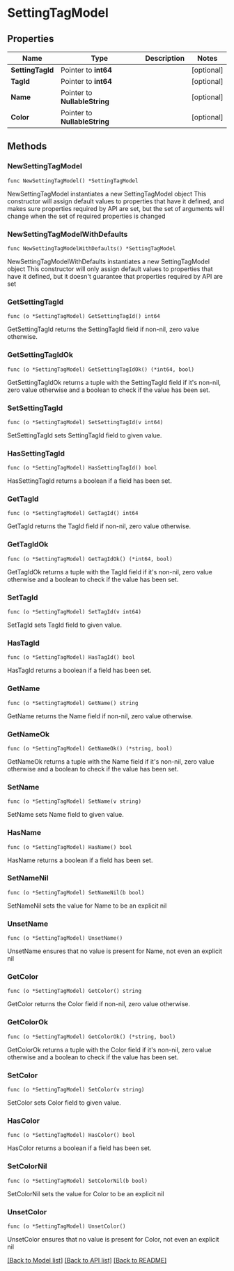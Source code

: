 # SettingTagModel

## Properties

Name | Type | Description | Notes
------------ | ------------- | ------------- | -------------
**SettingTagId** | Pointer to **int64** |  | [optional] 
**TagId** | Pointer to **int64** |  | [optional] 
**Name** | Pointer to **NullableString** |  | [optional] 
**Color** | Pointer to **NullableString** |  | [optional] 

## Methods

### NewSettingTagModel

`func NewSettingTagModel() *SettingTagModel`

NewSettingTagModel instantiates a new SettingTagModel object
This constructor will assign default values to properties that have it defined,
and makes sure properties required by API are set, but the set of arguments
will change when the set of required properties is changed

### NewSettingTagModelWithDefaults

`func NewSettingTagModelWithDefaults() *SettingTagModel`

NewSettingTagModelWithDefaults instantiates a new SettingTagModel object
This constructor will only assign default values to properties that have it defined,
but it doesn't guarantee that properties required by API are set

### GetSettingTagId

`func (o *SettingTagModel) GetSettingTagId() int64`

GetSettingTagId returns the SettingTagId field if non-nil, zero value otherwise.

### GetSettingTagIdOk

`func (o *SettingTagModel) GetSettingTagIdOk() (*int64, bool)`

GetSettingTagIdOk returns a tuple with the SettingTagId field if it's non-nil, zero value otherwise
and a boolean to check if the value has been set.

### SetSettingTagId

`func (o *SettingTagModel) SetSettingTagId(v int64)`

SetSettingTagId sets SettingTagId field to given value.

### HasSettingTagId

`func (o *SettingTagModel) HasSettingTagId() bool`

HasSettingTagId returns a boolean if a field has been set.

### GetTagId

`func (o *SettingTagModel) GetTagId() int64`

GetTagId returns the TagId field if non-nil, zero value otherwise.

### GetTagIdOk

`func (o *SettingTagModel) GetTagIdOk() (*int64, bool)`

GetTagIdOk returns a tuple with the TagId field if it's non-nil, zero value otherwise
and a boolean to check if the value has been set.

### SetTagId

`func (o *SettingTagModel) SetTagId(v int64)`

SetTagId sets TagId field to given value.

### HasTagId

`func (o *SettingTagModel) HasTagId() bool`

HasTagId returns a boolean if a field has been set.

### GetName

`func (o *SettingTagModel) GetName() string`

GetName returns the Name field if non-nil, zero value otherwise.

### GetNameOk

`func (o *SettingTagModel) GetNameOk() (*string, bool)`

GetNameOk returns a tuple with the Name field if it's non-nil, zero value otherwise
and a boolean to check if the value has been set.

### SetName

`func (o *SettingTagModel) SetName(v string)`

SetName sets Name field to given value.

### HasName

`func (o *SettingTagModel) HasName() bool`

HasName returns a boolean if a field has been set.

### SetNameNil

`func (o *SettingTagModel) SetNameNil(b bool)`

 SetNameNil sets the value for Name to be an explicit nil

### UnsetName
`func (o *SettingTagModel) UnsetName()`

UnsetName ensures that no value is present for Name, not even an explicit nil
### GetColor

`func (o *SettingTagModel) GetColor() string`

GetColor returns the Color field if non-nil, zero value otherwise.

### GetColorOk

`func (o *SettingTagModel) GetColorOk() (*string, bool)`

GetColorOk returns a tuple with the Color field if it's non-nil, zero value otherwise
and a boolean to check if the value has been set.

### SetColor

`func (o *SettingTagModel) SetColor(v string)`

SetColor sets Color field to given value.

### HasColor

`func (o *SettingTagModel) HasColor() bool`

HasColor returns a boolean if a field has been set.

### SetColorNil

`func (o *SettingTagModel) SetColorNil(b bool)`

 SetColorNil sets the value for Color to be an explicit nil

### UnsetColor
`func (o *SettingTagModel) UnsetColor()`

UnsetColor ensures that no value is present for Color, not even an explicit nil

[[Back to Model list]](../README.md#documentation-for-models) [[Back to API list]](../README.md#documentation-for-api-endpoints) [[Back to README]](../README.md)


